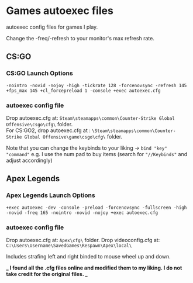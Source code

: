 # Games autoexec files

autoexec config files for games I play.

Change the -freq/-refresh to your monitor's max refresh rate.

## CS:GO

### CS:GO Launch Options

```
-nointro -novid -nojoy -high -tickrate 128 -forcenovsync -refresh 145 +fps_max 145 +cl_forcepreload 1 -console +exec autoexec.cfg
```

### autoexec config file

Drop autoexec.cfg at: `Steam\steamapps\common\Counter-Strike Global Offensive\csgo\cfg\` folder.
<br>For CS:GO2, drop autoexec.cfg at : `\Steam\steamapps\common\Counter-Strike Global Offensive\game\csgo\cfg\` folder.

Note that you can change the keybinds to your liking -> `bind "key" "command"`
e.g. I use the num pad to buy items (search for `"//Keybinds"` and adjust accordingly)

## Apex Legends

### Apex Legends Launch Options

```
+exec autoexec -dev -console -preload -forcenovsync -fullscreen -high -novid -freq 165 -nointro -novid -nojoy +exec autoexec.cfg
```

### autoexec config file

Drop autoexec.cfg at: `Apex\cfg\` folder.
Drop videoconfig.cfg at: `C:\Users\Username\SavedGames\Respawn\Apex\local\`

Includes strafing left and right binded to mouse wheel up and down.

**_ I found all the .cfg files online and modified them to my liking. I do not take credit for the original files. _**
